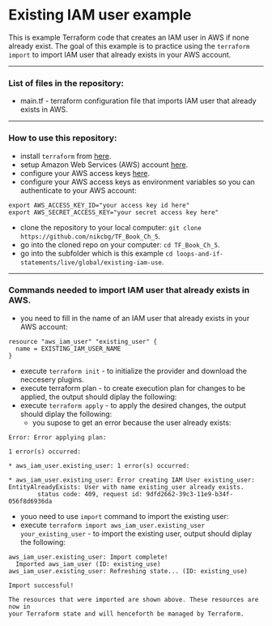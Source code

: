 # Existing IAM user example

This is example Terraform code that creates an IAM user in AWS if none already exist. The goal of this example is to practice using the `terraform import` to import IAM user that already exists in your AWS account.  

-----------------------------------------------------------------------------------------------------------------------
### List of files in the repository:
- main.tf - terraform configuration file that imports IAM user that already exists in AWS.
----------------------------------------------------------------------------------------------------------------------
### How to use this repository:
- install `terraform` from [here](https://www.terraform.io/downloads.html).
- setup Amazon Web Services (AWS) account [here](https://aws.amazon.com/).
- configure your AWS access keys [here](https://docs.aws.amazon.com/general/latest/gr/aws-sec-cred-types.html#access-keys-and-secret-access-keys).
- configure your AWS access keys as environment variables so you can authenticate to your AWS account:

```
export AWS_ACCESS_KEY_ID="your access key id here"
export AWS_SECRET_ACCESS_KEY="your secret access key here"
```
   
- clone the repository to your local computer: `git clone https://github.com/nikcbg/TF_Book_Ch_5`.
- go into the cloned repo on your computer: `cd TF_Book_Ch_5`.
- go into the subfolder which is this example `cd loops-and-if-statements/live/global/existing-iam-use`.

------------------------------------------------------------------------------------------------------------------
### Commands needed to import IAM user that already exists in AWS.

- you need to fill in the name of an IAM user that already exists in your AWS account:

```
resource "aws_iam_user" "existing_user" {
  name = EXISTING_IAM_USER_NAME
}

```

- execute `terraform init` - to initialize the provider and download the neccesery plugins.
- execute terraform plan - to create execution plan for changes to be applied, the output should diplay the following:
- execute `terraform apply` - to apply the desired changes, the output should diplay the following:
  - you supose to get an error because the user already exists:

```
Error: Error applying plan:

1 error(s) occurred:

* aws_iam_user.existing_user: 1 error(s) occurred:

* aws_iam_user.existing_user: Error creating IAM User existing_user: EntityAlreadyExists: User with name existing_user already exists.
        status code: 409, request id: 9dfd2662-39c3-11e9-b34f-056f8d6936da
```
- youo need to use `import` command to import the existing user:
- execute `terraform import aws_iam_user.existing_user your_existing_user` - to import the existing user, output should diplay the following:

```
aws_iam_user.existing_user: Import complete!
  Imported aws_iam_user (ID: existing_use)
aws_iam_user.existing_user: Refreshing state... (ID: existing_use)

Import successful!

The resources that were imported are shown above. These resources are now in
your Terraform state and will henceforth be managed by Terraform.

```
